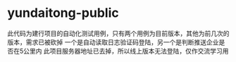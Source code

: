 # yundaitong-public
此代码为建行项目的自动化测试用例，只有两个用例为目前版本，其他为前几次的版本，需求已被砍掉
一个是自动读取日志验证码登陆，另一个是判断推送企业是否在5公里内
此项目服务器地址已去掉，所以线上版本无法登陆，仅作交流学习用
